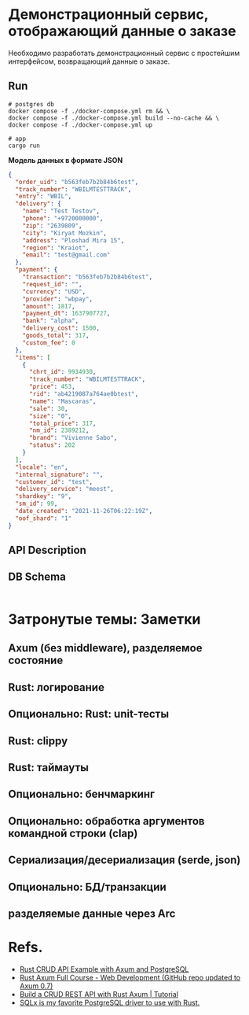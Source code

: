 # Демонстрационный сервис, отображающий данные о заказе
Необходимо разработать демонстрационный сервис с простейшим интерфейсом, возвращающий данные о заказе.

## Run
```shell
# postgres db
docker compose -f ./docker-compose.yml rm && \
docker compose -f ./docker-compose.yml build --no-cache && \
docker compose -f ./docker-compose.yml up

# app
cargo run
```

**Модель данных в формате JSON**
```json
{
  "order_uid": "b563feb7b2b84b6test",
  "track_number": "WBILMTESTTRACK",
  "entry": "WBIL",
  "delivery": {
    "name": "Test Testov",
    "phone": "+9720000000",
    "zip": "2639809",
    "city": "Kiryat Mozkin",
    "address": "Ploshad Mira 15",
    "region": "Kraiot",
    "email": "test@gmail.com"
  },
  "payment": {
    "transaction": "b563feb7b2b84b6test",
    "request_id": "",
    "currency": "USD",
    "provider": "wbpay",
    "amount": 1817,
    "payment_dt": 1637907727,
    "bank": "alpha",
    "delivery_cost": 1500,
    "goods_total": 317,
    "custom_fee": 0
  },
  "items": [
    {
      "chrt_id": 9934930,
      "track_number": "WBILMTESTTRACK",
      "price": 453,
      "rid": "ab4219087a764ae0btest",
      "name": "Mascaras",
      "sale": 30,
      "size": "0",
      "total_price": 317,
      "nm_id": 2389212,
      "brand": "Vivienne Sabo",
      "status": 202
    }
  ],
  "locale": "en",
  "internal_signature": "",
  "customer_id": "test",
  "delivery_service": "meest",
  "shardkey": "9",
  "sm_id": 99,
  "date_created": "2021-11-26T06:22:19Z",
  "oof_shard": "1"
}
```

## API Description

## DB Schema
```mermaid

```


# Затронутые темы: Заметки
## Axum (без middleware), разделяемое состояние
## Rust: логирование
## Опционально: Rust: unit-тесты
## Rust: clippy
## Rust: таймауты
## Опционально: бенчмаркинг
## Опционально: обработка аргументов командной строки (clap)
## Сериализация/десериализация (serde, json)
## Опционально: БД/транзакции
## разделяемые данные через Arc


# Refs.
- [Rust CRUD API Example with Axum and PostgreSQL](https://codevoweb.com/rust-crud-api-example-with-axum-and-postgresql/)
- [Rust Axum Full Course - Web Development (GitHub repo updated to Axum 0.7)](https://www.youtube.com/watch?v=XZtlD_m59sM)
- [Build a CRUD REST API with Rust Axum | Tutorial](https://www.youtube.com/watch?v=NJsTgmayHZY)
- [SQLx is my favorite PostgreSQL driver to use with Rust.](https://www.youtube.com/watch?v=TCERYbgvbq0)